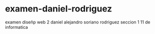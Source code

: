 # examen-daniel-rodriguez
examen diseñp web 2 daniel alejandro soriano rodriguez seccion 1 11 de informatica
